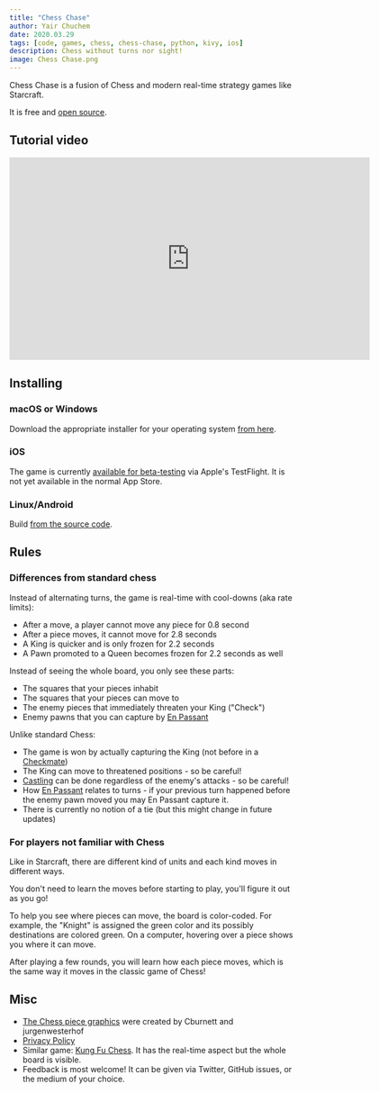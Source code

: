 ```yaml
---
title: "Chess Chase"
author: Yair Chuchem
date: 2020.03.29
tags: [code, games, chess, chess-chase, python, kivy, ios]
description: Chess without turns nor sight!
image: Chess Chase.png
---
```


Chess Chase is a fusion of Chess and modern real-time strategy games like Starcraft.

It is free and [open source](https://github.com/yairchu/chess2).

## Tutorial video

<iframe style="display: block; margin: auto; margin-top: 15px;" width="640" height="360" src="https://www.youtube.com/embed/9XRKH32EaWQ" frameborder="0" allow="accelerometer; autoplay; encrypted-media; gyroscope; picture-in-picture" allowfullscreen
></iframe>

## Installing

### macOS or Windows

Download the appropriate installer for your operating system [from here](https://github.com/yairchu/chess2/releases).

### iOS

The game is currently [available for beta-testing](https://testflight.apple.com/join/dpRLg7th) via Apple's TestFlight. It is not yet available in the normal App Store.

### Linux/Android

Build [from the source code](https://github.com/yairchu/chess2).

## Rules

### Differences from standard chess

Instead of alternating turns, the game is real-time with cool-downs (aka rate limits):

* After a move, a player cannot move any piece for 0.8 second
* After a piece moves, it cannot move for 2.8 seconds
* A King is quicker and is only frozen for 2.2 seconds
* A Pawn promoted to a Queen becomes frozen for 2.2 seconds as well

Instead of seeing the whole board, you only see these parts:

* The squares that your pieces inhabit
* The squares that your pieces can move to
* The enemy pieces that immediately threaten your King ("Check")
* Enemy pawns that you can capture by [En Passant](https://en.wikipedia.org/wiki/En_passant)

Unlike standard Chess:

* The game is won by actually capturing the King (not before in a [Checkmate](https://en.wikipedia.org/wiki/Chess#Win))
* The King can move to threatened positions - so be careful!
* [Castling](https://en.wikipedia.org/wiki/Castling) can be done regardless of the enemy's attacks - so be careful!
* How [En Passant](https://en.wikipedia.org/wiki/En_passant) relates to turns - if your previous turn happened before the enemy pawn moved you may En Passant capture it.
* There is currently no notion of a tie (but this might change in future updates)

### For players not familiar with Chess

Like in Starcraft, there are different kind of units and each kind moves in different ways.

You don't need to learn the moves before starting to play, you'll figure it out as you go!

To help you see where pieces can move, the board is color-coded.
For example, the "Knight" is assigned the green color and its possibly destinations are colored green.
On a computer, hovering over a piece shows you where it can move.

After playing a few rounds, you will learn how each piece moves, which is the same way it moves in the classic game of Chess!

## Misc

* [The Chess piece graphics](https://commons.wikimedia.org/wiki/File:Chess_Pieces_Sprite.svg) were created by Cburnett and jurgenwesterhof
* [Privacy Policy](/projects/chess-chase/privacy-policy)
* Similar game: [Kung Fu Chess](https://en.wikipedia.org/wiki/Kung-Fu_Chess). It has the real-time aspect but the whole board is visible.
* Feedback is most welcome! It can be given via Twitter, GitHub issues, or the medium of your choice.
